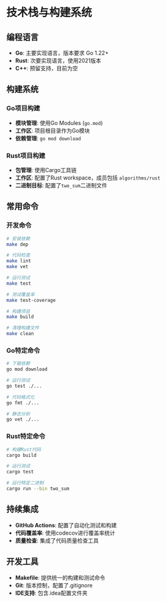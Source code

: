 # 技术栈与构建系统

## 编程语言
- **Go**: 主要实现语言，版本要求 Go 1.22+
- **Rust**: 次要实现语言，使用2021版本
- **C++**: 预留支持，目前为空

## 构建系统

### Go项目构建
- **模块管理**: 使用Go Modules (`go.mod`)
- **工作区**: 项目根目录作为Go模块
- **依赖管理**: `go mod download`

### Rust项目构建
- **包管理**: 使用Cargo工具链
- **工作区**: 配置了Rust workspace，成员包括 `algorithms/rust`
- **二进制目标**: 配置了`two_sum`二进制文件

## 常用命令

### 开发命令
```bash
# 安装依赖
make dep

# 代码检查
make lint
make vet

# 运行测试
make test

# 测试覆盖率
make test-coverage

# 构建项目
make build

# 清理构建文件
make clean
```

### Go特定命令
```bash
# 下载依赖
go mod download

# 运行测试
go test ./...

# 代码格式化
go fmt ./...

# 静态分析
go vet ./...
```

### Rust特定命令
```bash
# 构建Rust代码
cargo build

# 运行测试
cargo test

# 运行特定二进制
cargo run --bin two_sum
```

## 持续集成
- **GitHub Actions**: 配置了自动化测试和构建
- **代码覆盖率**: 使用codecov进行覆盖率统计
- **质量检查**: 集成了代码质量检查工具

## 开发工具
- **Makefile**: 提供统一的构建和测试命令
- **Git**: 版本控制，配置了.gitignore
- **IDE支持**: 包含.idea配置文件夹